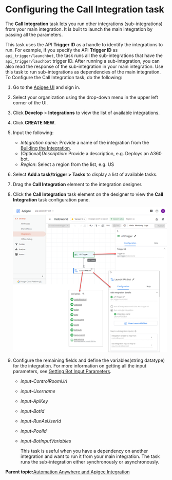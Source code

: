 # Configuring the Call Integration task

The **Call Integration** task lets you run other integrations \(sub-integrations\) from your main integration. It is built to launch the main integration by passing all the parameters.

This task uses the API **Trigger ID** as a handle to identify the integrations to run. For example, if you specify the API **Trigger ID** as `api_trigger/launchbot`, the task runs all the sub-integrations that have the `api_trigger/lauchbot` trigger ID. After running a sub-integration, you can also read the response of the sub-integration in your main integration. Use this task to run sub-integrations as dependencies of the main integration. To Configure the Call Integration task, do the following:

1.  Go to the [Apigee UI](https://apigee.google.com/landing) and sign in.
2.  Select your organization using the drop-down menu in the upper left corner of the UI.
3.  Click **Develop** \> **Integrations** to view the list of available integrations.
4.  Click **CREATE NEW**.
5.  Input the following:
    -   *Integration name*: Provide a name of the integration from the [Building the Integration](building-integration.md).
    -   \(Optional\)*Description*: Provide a description, e.g. Deploys an A360 bot.
    -   *Region*: Select a region from the list, e.g. US
6.  Select **Add a task/trigger \> Tasks** to display a list of available tasks.
7.  Drag the **Call Integration** element to the integration designer.
8.  Click the **Call Integration** task element on the designer to view the **Call Integration** task configuration pane.

    ![](images/Call-Integration.png)

9.  Configure the remaining fields and define the variables\(string datatype\) for the integration. For more information on getting all the input parameters, see [Getting Bot Input Parameters](getting-bot-input-parameters.md).
    -   *input-ControlRoomUrl*
    -   *input-Username*
    -   *input-ApiKey*
    -   *input-BotId*
    -   *input-RunAsUserId*
    -   *input-PoolId*
    -   *input-BotInputVariables*

        This task is useful when you have a dependency on another integration and want to run it from your main integration. The task runs the sub-integration either synchronously or asynchronously.


**Parent topic:**[Automation Anywhere and Apigee Integration](../../../topics/nirmal/A360-Apigee-Integration/a360-apigee-integration.md)

